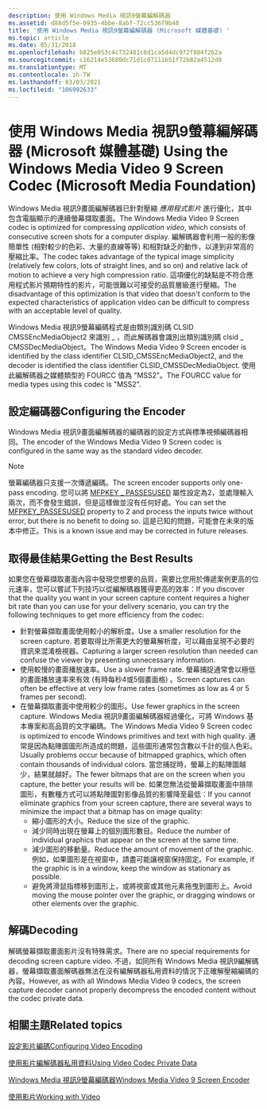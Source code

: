 ```yaml
---
description: 使用 Windows Media 視訊9螢幕編解碼器
ms.assetid: d88d5f5e-0935-4bbe-8abf-72cc536f9b40
title: '使用 Windows Media 視訊9螢幕編解碼器 (Microsoft 媒體基礎) '
ms.topic: article
ms.date: 05/31/2018
ms.openlocfilehash: b825e053c4c732481c8d1ca5d4dc972f804f262a
ms.sourcegitcommit: c16214e53680dc71d1c07111b51f72b82a4512d8
ms.translationtype: MT
ms.contentlocale: zh-TW
ms.lasthandoff: 03/03/2021
ms.locfileid: "106992633"
---
```

# <a name="using-the-windows-media-video-9-screen-codec-microsoft-media-foundation"></a><span data-ttu-id="31bce-103">使用 Windows Media 視訊9螢幕編解碼器 (Microsoft 媒體基礎) </span><span class="sxs-lookup"><span data-stu-id="31bce-103">Using the Windows Media Video 9 Screen Codec (Microsoft Media Foundation)</span></span>

<span data-ttu-id="31bce-104">Windows Media 視訊9畫面編解碼器已針對壓縮 *應用程式影片* 進行優化，其中包含電腦顯示的連續螢幕擷取畫面。</span><span class="sxs-lookup"><span data-stu-id="31bce-104">The Windows Media Video 9 Screen codec is optimized for compressing *application video*, which consists of consecutive screen shots for a computer display.</span></span> <span data-ttu-id="31bce-105">編解碼器會利用一般的影像簡單性 (相對較少的色彩、大量的直線等等) 和相對缺乏的動作，以達到非常高的壓縮比率。</span><span class="sxs-lookup"><span data-stu-id="31bce-105">The codec takes advantage of the typical image simplicity (relatively few colors, lots of straight lines, and so on) and relative lack of motion to achieve a very high compression ratio.</span></span> <span data-ttu-id="31bce-106">這項優化的缺點是不符合應用程式影片預期特性的影片，可能很難以可接受的品質層級進行壓縮。</span><span class="sxs-lookup"><span data-stu-id="31bce-106">The disadvantage of this optimization is that video that doesn't conform to the expected characteristics of application video can be difficult to compress with an acceptable level of quality.</span></span>

<span data-ttu-id="31bce-107">Windows Media 視訊9螢幕編碼程式是由類別識別碼 CLSID CMSSEncMediaObject2 來識別 \_ ，而此解碼器會識別出類別識別碼 clsid \_ CMSSDecMediaObject。</span><span class="sxs-lookup"><span data-stu-id="31bce-107">The Windows Media Video 9 Screen encoder is identified by the class identifier CLSID\_CMSSEncMediaObject2, and the decoder is identified the class identifier CLSID\_CMSSDecMediaObject.</span></span> <span data-ttu-id="31bce-108">使用此編解碼器之媒體類型的 FOURCC 值為 "MSS2"。</span><span class="sxs-lookup"><span data-stu-id="31bce-108">The FOURCC value for media types using this codec is "MSS2".</span></span>

## <a name="configuring-the-encoder"></a><span data-ttu-id="31bce-109">設定編碼器</span><span class="sxs-lookup"><span data-stu-id="31bce-109">Configuring the Encoder</span></span>

<span data-ttu-id="31bce-110">Windows Media 視訊9畫面編解碼器的編碼器的設定方式與標準視頻編碼器相同。</span><span class="sxs-lookup"><span data-stu-id="31bce-110">The encoder of the Windows Media Video 9 Screen codec is configured in the same way as the standard video decoder.</span></span>

> [!Note]  
> <span data-ttu-id="31bce-111">螢幕編碼器只支援一次傳遞編碼。</span><span class="sxs-lookup"><span data-stu-id="31bce-111">The screen encoder supports only one-pass encoding.</span></span> <span data-ttu-id="31bce-112">您可以將 [MFPKEY \_ PASSESUSED](mfpkey-passesusedproperty.md) 屬性設定為2，並處理輸入兩次，而不會發生錯誤，但是這樣做並沒有任何好處。</span><span class="sxs-lookup"><span data-stu-id="31bce-112">You can set the [MFPKEY\_PASSESUSED](mfpkey-passesusedproperty.md) property to 2 and process the inputs twice without error, but there is no benefit to doing so.</span></span> <span data-ttu-id="31bce-113">這是已知的問題，可能會在未來的版本中修正。</span><span class="sxs-lookup"><span data-stu-id="31bce-113">This is a known issue and may be corrected in future releases.</span></span>

 

## <a name="getting-the-best-results"></a><span data-ttu-id="31bce-114">取得最佳結果</span><span class="sxs-lookup"><span data-stu-id="31bce-114">Getting the Best Results</span></span>

<span data-ttu-id="31bce-115">如果您在螢幕擷取畫面內容中發現您想要的品質，需要比您用於傳遞案例更高的位元速率，您可以嘗試下列技巧以從編解碼器獲得更高的效率：</span><span class="sxs-lookup"><span data-stu-id="31bce-115">If you discover that the quality you want in your screen capture content requires a higher bit rate than you can use for your delivery scenario, you can try the following techniques to get more efficiency from the codec:</span></span>

-   <span data-ttu-id="31bce-116">針對螢幕擷取畫面使用較小的解析度。</span><span class="sxs-lookup"><span data-stu-id="31bce-116">Use a smaller resolution for the screen capture.</span></span> <span data-ttu-id="31bce-117">若要取得比所需更大的螢幕解析度，可以藉由呈現不必要的資訊來混淆檢視器。</span><span class="sxs-lookup"><span data-stu-id="31bce-117">Capturing a larger screen resolution than needed can confuse the viewer by presenting unnecessary information.</span></span>
-   <span data-ttu-id="31bce-118">使用較慢的畫面播放速率。</span><span class="sxs-lookup"><span data-stu-id="31bce-118">Use a slower frame rate.</span></span> <span data-ttu-id="31bce-119">螢幕捕捉通常會以極低的畫面播放速率來有效 (有時每秒4或5個畫面格) 。</span><span class="sxs-lookup"><span data-stu-id="31bce-119">Screen captures can often be effective at very low frame rates (sometimes as low as 4 or 5 frames per second).</span></span>
-   <span data-ttu-id="31bce-120">在螢幕擷取畫面中使用較少的圖形。</span><span class="sxs-lookup"><span data-stu-id="31bce-120">Use fewer graphics in the screen capture.</span></span> <span data-ttu-id="31bce-121">Windows Media 視訊9畫面編解碼器經過優化，可將 Windows 基本專案和高品質的文字編碼。</span><span class="sxs-lookup"><span data-stu-id="31bce-121">The Windows Media Video 9 Screen codec is optimized to encode Windows primitives and text with high quality.</span></span> <span data-ttu-id="31bce-122">通常是因為點陣圖圖形所造成的問題，這些圖形通常包含數以千計的個人色彩。</span><span class="sxs-lookup"><span data-stu-id="31bce-122">Usually problems occur because of bitmapped graphics, which often contain thousands of individual colors.</span></span> <span data-ttu-id="31bce-123">當您捕捉時，螢幕上的點陣圖越少，結果就越好。</span><span class="sxs-lookup"><span data-stu-id="31bce-123">The fewer bitmaps that are on the screen when you capture, the better your results will be.</span></span> <span data-ttu-id="31bce-124">如果您無法從螢幕擷取畫面中排除圖形，有數種方式可以將點陣圖對影像品質的影響降至最低：</span><span class="sxs-lookup"><span data-stu-id="31bce-124">If you cannot eliminate graphics from your screen capture, there are several ways to minimize the impact that a bitmap has on image quality:</span></span>
    -   <span data-ttu-id="31bce-125">縮小圖形的大小。</span><span class="sxs-lookup"><span data-stu-id="31bce-125">Reduce the size of the graphic.</span></span>
    -   <span data-ttu-id="31bce-126">減少同時出現在螢幕上的個別圖形數目。</span><span class="sxs-lookup"><span data-stu-id="31bce-126">Reduce the number of individual graphics that appear on the screen at the same time.</span></span>
    -   <span data-ttu-id="31bce-127">減少圖形的移動量。</span><span class="sxs-lookup"><span data-stu-id="31bce-127">Reduce the amount of movement of the graphic.</span></span> <span data-ttu-id="31bce-128">例如，如果圖形是在視窗中，請盡可能讓視窗保持固定。</span><span class="sxs-lookup"><span data-stu-id="31bce-128">For example, if the graphic is in a window, keep the window as stationary as possible.</span></span>
    -   <span data-ttu-id="31bce-129">避免將滑鼠指標移到圖形上，或將視窗或其他元素拖曳到圖形上。</span><span class="sxs-lookup"><span data-stu-id="31bce-129">Avoid moving the mouse pointer over the graphic, or dragging windows or other elements over the graphic.</span></span>

## <a name="decoding"></a><span data-ttu-id="31bce-130">解碼</span><span class="sxs-lookup"><span data-stu-id="31bce-130">Decoding</span></span>

<span data-ttu-id="31bce-131">解碼螢幕擷取畫面影片沒有特殊需求。</span><span class="sxs-lookup"><span data-stu-id="31bce-131">There are no special requirements for decoding screen capture video.</span></span> <span data-ttu-id="31bce-132">不過，如同所有 Windows Media 視訊9編解碼器，螢幕擷取畫面解碼器無法在沒有編解碼器私用資料的情況下正確解壓縮編碼的內容。</span><span class="sxs-lookup"><span data-stu-id="31bce-132">However, as with all Windows Media Video 9 codecs, the screen capture decoder cannot properly decompress the encoded content without the codec private data.</span></span>

## <a name="related-topics"></a><span data-ttu-id="31bce-133">相關主題</span><span class="sxs-lookup"><span data-stu-id="31bce-133">Related topics</span></span>

<dl> <dt>

[<span data-ttu-id="31bce-134">設定影片編碼</span><span class="sxs-lookup"><span data-stu-id="31bce-134">Configuring Video Encoding</span></span>](configuringvideoencoding.md)
</dt> <dt>

[<span data-ttu-id="31bce-135">使用影片編解碼器私用資料</span><span class="sxs-lookup"><span data-stu-id="31bce-135">Using Video Codec Private Data</span></span>](usingvideocodecprivatedata.md)
</dt> <dt>

[<span data-ttu-id="31bce-136">Windows Media 視訊9螢幕編碼器</span><span class="sxs-lookup"><span data-stu-id="31bce-136">Windows Media Video 9 Screen Encoder</span></span>](windowsmediavideo9screenencoder.md)
</dt> <dt>

[<span data-ttu-id="31bce-137">使用影片</span><span class="sxs-lookup"><span data-stu-id="31bce-137">Working with Video</span></span>](workingwithvideo.md)
</dt> </dl>

 

 



